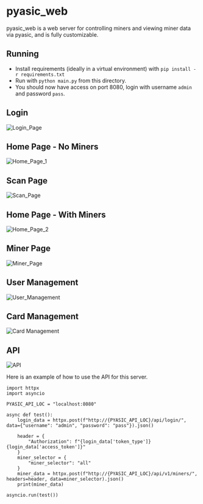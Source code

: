 # pyasic_web

pyasic_web is a web server for controlling miners and viewing miner data via pyasic, and is fully customizable.

## Running
- Install requirements (ideally in a virtual environment) with `pip install -r requirements.txt`
- Run with `python main.py` from this directory.
- You should now have access on port 8080, login with username `admin` and password `pass`.

## Login
![Login_Page](https://github.com/UpstreamData/pyasic_web/assets/75442874/a9d27160-2447-4556-89f6-39fa78ca5bd1)

## Home Page - No Miners
![Home_Page_1](https://github.com/UpstreamData/pyasic_web/assets/75442874/0f2257d1-c55e-4411-bed9-3a22a3a6d172)

## Scan Page
![Scan_Page](https://github.com/UpstreamData/pyasic_web/assets/75442874/482a8275-8406-4488-8600-1fa421294dcb)

## Home Page - With Miners
![Home_Page_2](https://github.com/UpstreamData/pyasic_web/assets/75442874/9bb3b856-474d-40df-90b1-130c5032daf6)

## Miner Page
![Miner_Page](https://github.com/UpstreamData/pyasic_web/assets/75442874/8e851728-7def-429e-b97f-aee5600d0620)

## User Management
![User_Management](https://github.com/UpstreamData/pyasic_web/assets/75442874/f260cc21-49c9-4a2f-b5e8-4cfdaf60d667)

## Card Management
![Card Management](https://github.com/UpstreamData/pyasic_web/assets/75442874/3332c483-409e-46f8-8a5f-019f6439ff5e)

## API
![API](https://github.com/UpstreamData/pyasic_web/assets/75442874/5683b3ad-8e11-45a3-9c57-ee43cb5d97aa)

Here is an example of how to use the API for this server.

```python3
import httpx
import asyncio

PYASIC_API_LOC = "localhost:8080"

async def test():
    login_data = httpx.post(f"http://{PYASIC_API_LOC}/api/login/", data={"username": "admin", "password": "pass"}).json()

    header = {
        "Authorization": f"{login_data['token_type']} {login_data['access_token']}"
    }
    miner_selector = {
        "miner_selector": "all"
    }
    miner_data = httpx.post(f"http://{PYASIC_API_LOC}/api/v1/miners/", headers=header, data=miner_selector).json()
    print(miner_data)

asyncio.run(test())
```

